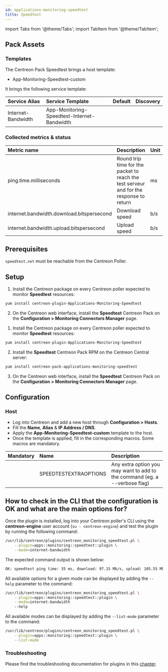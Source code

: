 ```yaml
---
id: applications-monitoring-speedtest
title: Speedtest
---
```

import Tabs from '@theme/Tabs';
import TabItem from '@theme/TabItem';

## Pack Assets

### Templates

The Centreon Pack Speedtest brings a host template:
* App-Monitoring-Speedtest-custom

It brings the following service template:

| Service Alias      | Service Template                            | Default | Discovery |
|:-------------------|:--------------------------------------------|:--------|:----------|
| Internet-Bandwidth | App-Monitoring-Speedtest-Internet-Bandwidth |         |           |

### Collected metrics & status

<Tabs groupId="sync">
<TabItem value="Internet-Bandwidth" label="Internet-Bandwidth">

| Metric name                               | Description                                                                             | Unit  |
| :---------------------------------------- | :-------------------------------------------------------------------------------------- | :---- |
| ping.time.milliseconds                    | Round trip time for the packet to reach the test serveur and for the response to return | ms    |
| internet.bandwidth.download.bitspersecond | Download speed                                                                          | b/s   |
| internet.bandwidth.upload.bitspersecond   | Upload speed                                                                            | b/s   |

</TabItem>
</Tabs>

## Prerequisites

`speedtest.net` must be reachable from the Centreon Poller.

## Setup

<Tabs groupId="sync">
<TabItem value="Online License" label="Online License">

1. Install the Centreon package on every Centreon poller expected to monitor **Speedtest** resources:

```bash
yum install centreon-plugin-Applications-Monitoring-Speedtest
```

2. On the Centreon web interface, install the **Speedtest** Centreon Pack on the **Configuration > Monitoring Connectors Manager** page.

</TabItem>

<TabItem value="Offline License" label="Offline License">

1. Install the Centreon package on every Centreon poller expected to monitor **Speedtest** resources:

```bash
yum install centreon-plugin-Applications-Monitoring-Speedtest
```

2. Install the **Speedtest** Centreon Pack RPM on the Centreon Central server:

```bash
yum install centreon-pack-applications-monitoring-speedtest
```

3. On the Centreon web interface, install the **Speedtest** Centreon Pack on the **Configuration > Monitoring Connectors Manager** page.

</TabItem>
</Tabs>

## Configuration

### Host

* Log into Centreon and add a new host through **Configuration > Hosts**.
* Fill the **Name**, **Alias** & **IP Address / DNS**.
* Apply the **App-Monitoring-Speedtest-custom** template to the host.
* Once the template is applied, fill in the corresponding macros. Some macros are mandatory.

| Mandatory | Name                  | Description                                                                |
| :-------- | :-------------------- | :------------------------------------------------------------------------- |
|           | SPEEDTESTEXTRAOPTIONS | Any extra option you may want to add to the command (eg. a --verbose flag) |

## How to check in the CLI that the configuration is OK and what are the main options for? 

Once the plugin is installed, log into your Centreon poller's CLI using the
**centreon-engine** user account (`su - centreon-engine`) and test the plugin by
running the following command:

```bash
/usr/lib/centreon/plugins/centreon_monitoring_speedtest.pl \
    --plugin=apps::monitoring::speedtest::plugin \
    --mode=internet-bandwidth
```

The expected command output is shown below:

```bash
OK: speedtest ping time: 35 ms, download: 97.15 Mb/s, upload: 105.55 Mb/s | 'ping.time.milliseconds'=35.768ms;;;0; 'internet.bandwidth.download.bitspersecond'=97153647b/s;;;0; 'internet.bandwidth.upload.bitspersecond'=105554658b/s;;;0;
```

All available options for a given mode can be displayed by adding the 
`--help` parameter to the command:

```bash
/usr/lib/centreon/plugins/centreon_monitoring_speedtest.pl \
    --plugin=apps::monitoring::speedtest::plugin \
    --mode=internet-bandwidth
    --help
```

All available modes can be displayed by adding the 
`--list-mode` parameter to the command:

```bash
/usr/lib/centreon/plugins/centreon_monitoring_speedtest.pl \
    --plugin=apps::monitoring::speedtest::plugin \
    --list-mode
```

### Troubleshooting

Please find the troubleshooting documentation for plugins in
this [chapter](../getting-started/how-to-guides/troubleshooting-plugins.md).
